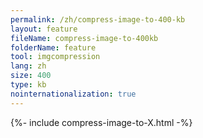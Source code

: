 ```yaml
---
permalink: /zh/compress-image-to-400-kb
layout: feature
fileName: compress-image-to-400kb
folderName: feature
tool: imgcompression
lang: zh
size: 400
type: kb
nointernationalization: true
---
```

{%- include compress-image-to-X.html -%}       
